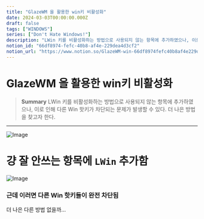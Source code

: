 ```yaml
---
title: "GlazeWM 을 활용한 win키 비활성화"
date: 2024-03-03T00:00:00.000Z
draft: false
tags: ["WINDOWS"]
series: ["Don't Hate Windows!"]
description: "LWin 키를 비활성화하는 방법으로 사용되지 않는 항목에 추가하였으나, 이로 인해 다른 Win 핫키가 차단되는 문제가 발생할 수 있다. 더 나은 방법을 찾고자 한다."
notion_id: "66df8974-fefc-40b8-af4e-229dea4d3cf2"
notion_url: "https://www.notion.so/GlazeWM-win-66df8974fefc40b8af4e229dea4d3cf2"
---
```


# GlazeWM 을 활용한 win키 비활성화

> **Summary**
> LWin 키를 비활성화하는 방법으로 사용되지 않는 항목에 추가하였으나, 이로 인해 다른 Win 핫키가 차단되는 문제가 발생할 수 있다. 더 나은 방법을 찾고자 한다.

---

![Image](https://prod-files-secure.s3.us-west-2.amazonaws.com/09ccd4d5-876c-4bba-bbdf-cc77a0a11257/b993c011-7f12-4364-bec0-dcbfdff8c8d4/Untitled.png?X-Amz-Algorithm=AWS4-HMAC-SHA256&X-Amz-Content-Sha256=UNSIGNED-PAYLOAD&X-Amz-Credential=ASIAZI2LB466VN7ZRBZA%2F20250724%2Fus-west-2%2Fs3%2Faws4_request&X-Amz-Date=20250724T083626Z&X-Amz-Expires=3600&X-Amz-Security-Token=IQoJb3JpZ2luX2VjEAAaCXVzLXdlc3QtMiJHMEUCIQDdDp0bG55XKZfIzGMx1ksl%2BnXKqKtsD3X%2F4Eo43Xus0gIgd4CwlOLETnTQMPTMoHz7eQRENhNV7iOZ1EivUw5Zfzsq%2FwMIKRAAGgw2Mzc0MjMxODM4MDUiDAw89OQIeRaBbeJsFyrcAyO98D8Azwa7VLJtkO3ANNu4wIjHJqc8ktqYiYH7MjbpLbThVyGAHdawE4awr6AZ80l7l1ZdYgXwBBco9UNQOPHFVFMk0B32GpfLGE7nwTgoxfDejLCQZoYhCv3m8n5MmcsTzjmngH3ahLYsEs4XMOZ1ubCaqllVOTK9BGO1zyNPRDf0YLroeJRwZnk48tRwftb7LNc35sgiGLxRAudcEa7SjtDdzN03TvqGA1YGmLAeklIBJ9eqyxlOiBRNSE%2FUz0iGkBNofekxwOHCo%2FK%2FtUAdRUrmL%2FA5p3EbPbrbu%2BOJSmeKnhwIPx6CSvP0nwgpDvGQqFIz7AXz3h4Rfvk89MJbdeySkxPhajJR8jnEyyICejb9SvL3MIQ0bapmJCPqNTb7nwxdGOOd5XBKcH4WwNwi8bwBYvk%2B77s84bFbgUBVgyUKFLZ8Ov1iG6zLGmyt1fYYtomf2gJZZ9z7JeVo5xgr7ubz99Eoz8NL1m2rfL9LJ%2FLOEFwmL5AqMbnZEZm%2FK68UlVE9QkS0LgUxnxez9L4rJAUjxjqbRRWgkKUg8DtQl3GqZOmRkjhbjaYFQ2LvHaQMhq0oj6RLjc5WHpI0onQGpfUOmgRvlcvUPzLiU0V06MkjUv44gD2uhy65MMLPh8QGOqUB3l1%2BKmO4TDn6eC5bU1ew7XLGu689efg%2BFlij7NVElRuowJkHBpOtpDwnOdwl3cHhuNIjEGdnw6%2F2do40ocYhvF48AfL1Tu1JIG0mwHq277b1go2JqcCTaRyDwnRRtKpaFkkrpFoo6JLI9%2BBQ3KnCEZFXCnb0%2FLbe81AbhQ9oEoB%2FWnQJUVui2ci6fFfGC9pkTMsy0pmE16CitkEpAwNIzFDDioYx&X-Amz-Signature=cb4797f062ec5dc73d966c940028f1d08646c161dba6f24a7af34ed63e0d9fa9&X-Amz-SignedHeaders=host&x-amz-checksum-mode=ENABLED&x-id=GetObject)

# 걍 잘 안쓰는 항목에 `LWin` 추가함

![Image](https://prod-files-secure.s3.us-west-2.amazonaws.com/09ccd4d5-876c-4bba-bbdf-cc77a0a11257/021ad068-3051-4bd3-abab-c2c7644f5aca/Untitled.png?X-Amz-Algorithm=AWS4-HMAC-SHA256&X-Amz-Content-Sha256=UNSIGNED-PAYLOAD&X-Amz-Credential=ASIAZI2LB466VN7ZRBZA%2F20250724%2Fus-west-2%2Fs3%2Faws4_request&X-Amz-Date=20250724T083626Z&X-Amz-Expires=3600&X-Amz-Security-Token=IQoJb3JpZ2luX2VjEAAaCXVzLXdlc3QtMiJHMEUCIQDdDp0bG55XKZfIzGMx1ksl%2BnXKqKtsD3X%2F4Eo43Xus0gIgd4CwlOLETnTQMPTMoHz7eQRENhNV7iOZ1EivUw5Zfzsq%2FwMIKRAAGgw2Mzc0MjMxODM4MDUiDAw89OQIeRaBbeJsFyrcAyO98D8Azwa7VLJtkO3ANNu4wIjHJqc8ktqYiYH7MjbpLbThVyGAHdawE4awr6AZ80l7l1ZdYgXwBBco9UNQOPHFVFMk0B32GpfLGE7nwTgoxfDejLCQZoYhCv3m8n5MmcsTzjmngH3ahLYsEs4XMOZ1ubCaqllVOTK9BGO1zyNPRDf0YLroeJRwZnk48tRwftb7LNc35sgiGLxRAudcEa7SjtDdzN03TvqGA1YGmLAeklIBJ9eqyxlOiBRNSE%2FUz0iGkBNofekxwOHCo%2FK%2FtUAdRUrmL%2FA5p3EbPbrbu%2BOJSmeKnhwIPx6CSvP0nwgpDvGQqFIz7AXz3h4Rfvk89MJbdeySkxPhajJR8jnEyyICejb9SvL3MIQ0bapmJCPqNTb7nwxdGOOd5XBKcH4WwNwi8bwBYvk%2B77s84bFbgUBVgyUKFLZ8Ov1iG6zLGmyt1fYYtomf2gJZZ9z7JeVo5xgr7ubz99Eoz8NL1m2rfL9LJ%2FLOEFwmL5AqMbnZEZm%2FK68UlVE9QkS0LgUxnxez9L4rJAUjxjqbRRWgkKUg8DtQl3GqZOmRkjhbjaYFQ2LvHaQMhq0oj6RLjc5WHpI0onQGpfUOmgRvlcvUPzLiU0V06MkjUv44gD2uhy65MMLPh8QGOqUB3l1%2BKmO4TDn6eC5bU1ew7XLGu689efg%2BFlij7NVElRuowJkHBpOtpDwnOdwl3cHhuNIjEGdnw6%2F2do40ocYhvF48AfL1Tu1JIG0mwHq277b1go2JqcCTaRyDwnRRtKpaFkkrpFoo6JLI9%2BBQ3KnCEZFXCnb0%2FLbe81AbhQ9oEoB%2FWnQJUVui2ci6fFfGC9pkTMsy0pmE16CitkEpAwNIzFDDioYx&X-Amz-Signature=508e2f518c283fb210bbe4b103bae32222d91639dd8447f5c77ca0c22ac3db7b&X-Amz-SignedHeaders=host&x-amz-checksum-mode=ENABLED&x-id=GetObject)

### 근데 이러면 다른 Win 핫키들이 완전 차단됨

더 나은 다른 방법 없을까…

